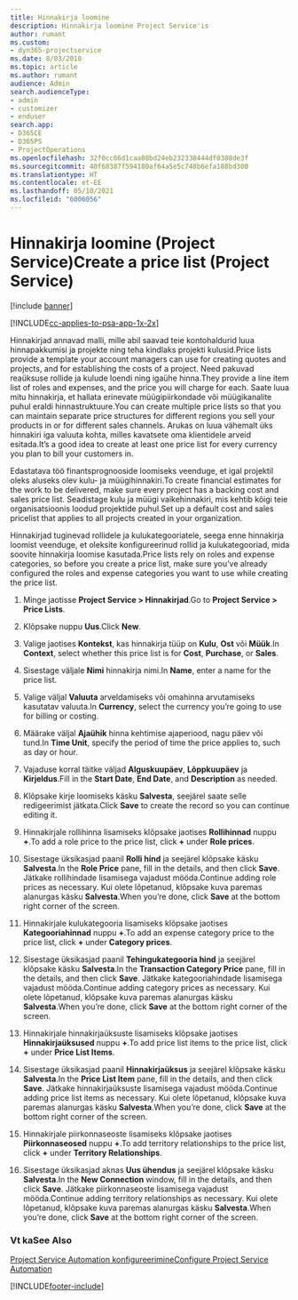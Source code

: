```yaml
---
title: Hinnakirja loomine
description: Hinnakirja loomine Project Service'is
author: rumant
ms.custom:
- dyn365-projectservice
ms.date: 8/03/2018
ms.topic: article
ms.author: rumant
audience: Admin
search.audienceType:
- admin
- customizer
- enduser
search.app:
- D365CE
- D365PS
- ProjectOperations
ms.openlocfilehash: 32f0cc66d1caa08bd24eb232338444df0388de3f
ms.sourcegitcommit: 40f68387f594180af64a5e5c748b6efa188bd300
ms.translationtype: HT
ms.contentlocale: et-EE
ms.lasthandoff: 05/10/2021
ms.locfileid: "6006056"
---
```

# <a name="create-a-price-list-project-service"></a><span data-ttu-id="0894f-103">Hinnakirja loomine (Project Service)</span><span class="sxs-lookup"><span data-stu-id="0894f-103">Create a price list (Project Service)</span></span>

[!include [banner](../includes/psa-now-project-operations.md)]

[!INCLUDE[cc-applies-to-psa-app-1x-2x](../includes/cc-applies-to-psa-app-1x-2x.md)]

<span data-ttu-id="0894f-104">Hinnakirjad annavad malli, mille abil saavad teie kontohaldurid luua hinnapakkumisi ja projekte ning teha kindlaks projekti kulusid.</span><span class="sxs-lookup"><span data-stu-id="0894f-104">Price lists provide a template your account managers can use for creating quotes and projects, and for establishing the costs of a project.</span></span> <span data-ttu-id="0894f-105">Need pakuvad reaüksuse rollide ja kulude loendi ning igaühe hinna.</span><span class="sxs-lookup"><span data-stu-id="0894f-105">They provide a line item list of roles and expenses, and the price you will charge for each.</span></span> <span data-ttu-id="0894f-106">Saate luua mitu hinnakirja, et hallata erinevate müügipiirkondade või müügikanalite puhul eraldi hinnastruktuure.</span><span class="sxs-lookup"><span data-stu-id="0894f-106">You can create multiple price lists so that you can maintain separate price structures for different regions you sell your products in or for different sales channels.</span></span> <span data-ttu-id="0894f-107">Arukas on luua vähemalt üks hinnakiri iga valuuta kohta, milles kavatsete oma klientidele arveid esitada.</span><span class="sxs-lookup"><span data-stu-id="0894f-107">It’s a good idea to create at least one price list for every currency you plan to bill your customers in.</span></span>  
  
<span data-ttu-id="0894f-108">Edastatava töö finantsprognooside loomiseks veenduge, et igal projektil oleks aluseks olev kulu- ja müügihinnakiri.</span><span class="sxs-lookup"><span data-stu-id="0894f-108">To create financial estimates for the work to be delivered, make sure every project has a backing cost and sales price list.</span></span> <span data-ttu-id="0894f-109">Seadistage kulu ja müügi vaikehinnakiri, mis kehtib kõigi teie organisatsioonis loodud projektide puhul.</span><span class="sxs-lookup"><span data-stu-id="0894f-109">Set up a default cost and sales pricelist that applies to all projects created in your organization.</span></span>  
  
<span data-ttu-id="0894f-110">Hinnakirjad tuginevad rollidele ja kulukategooriatele, seega enne hinnakirja loomist veenduge, et oleksite konfigureerinud rollid ja kulukategooriad, mida soovite hinnakirja loomise kasutada.</span><span class="sxs-lookup"><span data-stu-id="0894f-110">Price lists rely on roles and expense categories, so before you create a price list, make sure you’ve already configured the roles and expense categories you want to use while creating the price list.</span></span>  
  
1.  <span data-ttu-id="0894f-111">Minge jaotisse **Project Service > Hinnakirjad**.</span><span class="sxs-lookup"><span data-stu-id="0894f-111">Go to **Project Service > Price Lists**.</span></span>  
  
2.  <span data-ttu-id="0894f-112">Klõpsake nuppu **Uus**.</span><span class="sxs-lookup"><span data-stu-id="0894f-112">Click **New**.</span></span>  
  
3.  <span data-ttu-id="0894f-113">Valige jaotises **Kontekst**, kas hinnakirja tüüp on **Kulu**, **Ost** või **Müük**.</span><span class="sxs-lookup"><span data-stu-id="0894f-113">In **Context**, select whether this price list is for **Cost**, **Purchase**, or **Sales**.</span></span>  
  
4.  <span data-ttu-id="0894f-114">Sisestage väljale **Nimi** hinnakirja nimi.</span><span class="sxs-lookup"><span data-stu-id="0894f-114">In **Name**, enter a name for the price list.</span></span>  
  
5.  <span data-ttu-id="0894f-115">Valige väljal **Valuuta** arveldamiseks või omahinna arvutamiseks kasutatav valuuta.</span><span class="sxs-lookup"><span data-stu-id="0894f-115">In **Currency**, select the currency you’re going to use for billing or costing.</span></span>  
  
6.  <span data-ttu-id="0894f-116">Määrake väljal **Ajaühik** hinna kehtimise ajaperiood, nagu päev või tund.</span><span class="sxs-lookup"><span data-stu-id="0894f-116">In **Time Unit**, specify the period of time the price applies to, such as day or hour.</span></span>  
  
7.  <span data-ttu-id="0894f-117">Vajaduse korral täitke väljad **Alguskuupäev**, **Lõppkuupäev** ja **Kirjeldus**.</span><span class="sxs-lookup"><span data-stu-id="0894f-117">Fill in the **Start Date**, **End Date**, and **Description** as needed.</span></span>  
  
8.  <span data-ttu-id="0894f-118">Klõpsake kirje loomiseks käsku **Salvesta**, seejärel saate selle redigeerimist jätkata.</span><span class="sxs-lookup"><span data-stu-id="0894f-118">Click **Save** to create the record so you can continue editing it.</span></span>  
  
9. <span data-ttu-id="0894f-119">Hinnakirjale rollihinna lisamiseks klõpsake jaotises **Rollihinnad** nuppu **+**.</span><span class="sxs-lookup"><span data-stu-id="0894f-119">To add a role price to the price list, click **+** under **Role prices**.</span></span>  
  
10. <span data-ttu-id="0894f-120">Sisestage üksikasjad paanil **Rolli hind** ja seejärel klõpsake käsku **Salvesta**.</span><span class="sxs-lookup"><span data-stu-id="0894f-120">In the **Role Price** pane, fill in the details, and then click **Save**.</span></span> <span data-ttu-id="0894f-121">Jätkake rollihindade lisamisega vajadust mööda.</span><span class="sxs-lookup"><span data-stu-id="0894f-121">Continue adding role prices as necessary.</span></span> <span data-ttu-id="0894f-122">Kui olete lõpetanud, klõpsake kuva paremas alanurgas käsku **Salvesta**.</span><span class="sxs-lookup"><span data-stu-id="0894f-122">When you’re done, click **Save** at the bottom right corner of the screen.</span></span>  
  
11. <span data-ttu-id="0894f-123">Hinnakirjale kulukategooria lisamiseks klõpsake jaotises **Kategooriahinnad** nuppu **+**.</span><span class="sxs-lookup"><span data-stu-id="0894f-123">To add an expense category price to the price list, click **+** under **Category prices**.</span></span>  
  
12. <span data-ttu-id="0894f-124">Sisestage üksikasjad paanil **Tehingukategooria hind** ja seejärel klõpsake käsku **Salvesta**.</span><span class="sxs-lookup"><span data-stu-id="0894f-124">In the **Transaction Category Price** pane, fill in the details, and then click **Save**.</span></span> <span data-ttu-id="0894f-125">Jätkake kategooriahindade lisamisega vajadust mööda.</span><span class="sxs-lookup"><span data-stu-id="0894f-125">Continue adding category prices as necessary.</span></span> <span data-ttu-id="0894f-126">Kui olete lõpetanud, klõpsake kuva paremas alanurgas käsku **Salvesta**.</span><span class="sxs-lookup"><span data-stu-id="0894f-126">When you’re done, click **Save** at the bottom right corner of the screen.</span></span>  
  
13. <span data-ttu-id="0894f-127">Hinnakirjale hinnakirjaüksuste lisamiseks klõpsake jaotises **Hinnakirjaüksused** nuppu **+**.</span><span class="sxs-lookup"><span data-stu-id="0894f-127">To add price list items to the price list, click **+** under **Price List Items**.</span></span>  
  
14. <span data-ttu-id="0894f-128">Sisestage üksikasjad paanil **Hinnakirjaüksus** ja seejärel klõpsake käsku **Salvesta**.</span><span class="sxs-lookup"><span data-stu-id="0894f-128">In the **Price List Item** pane, fill in the details, and then click **Save**.</span></span> <span data-ttu-id="0894f-129">Jätkake hinnakirjaüksuste lisamisega vajadust mööda.</span><span class="sxs-lookup"><span data-stu-id="0894f-129">Continue adding price list items as necessary.</span></span> <span data-ttu-id="0894f-130">Kui olete lõpetanud, klõpsake kuva paremas alanurgas käsku **Salvesta**.</span><span class="sxs-lookup"><span data-stu-id="0894f-130">When you’re done, click **Save** at the bottom right corner of the screen.</span></span>  
  
15. <span data-ttu-id="0894f-131">Hinnakirjale piirkonnaseoste lisamiseks klõpsake jaotises **Piirkonnaseosed** nuppu **+**.</span><span class="sxs-lookup"><span data-stu-id="0894f-131">To add territory relationships to the price list, click **+** under **Territory Relationships**.</span></span>  
  
16. <span data-ttu-id="0894f-132">Sisestage üksikasjad aknas **Uus ühendus** ja seejärel klõpsake käsku **Salvesta**.</span><span class="sxs-lookup"><span data-stu-id="0894f-132">In the **New Connection** window, fill in the details, and then click **Save**.</span></span> <span data-ttu-id="0894f-133">Jätkake piirkonnaseoste lisamisega vajadust mööda.</span><span class="sxs-lookup"><span data-stu-id="0894f-133">Continue adding territory relationships as necessary.</span></span> <span data-ttu-id="0894f-134">Kui olete lõpetanud, klõpsake kuva paremas alanurgas käsku **Salvesta**.</span><span class="sxs-lookup"><span data-stu-id="0894f-134">When you’re done, click **Save** at the bottom right corner of the screen.</span></span>  
  
### <a name="see-also"></a><span data-ttu-id="0894f-135">Vt ka</span><span class="sxs-lookup"><span data-stu-id="0894f-135">See Also</span></span>  
 [<span data-ttu-id="0894f-136">Project Service Automation konfigureerimine</span><span class="sxs-lookup"><span data-stu-id="0894f-136">Configure Project Service Automation</span></span>](../psa/configure.md)


[!INCLUDE[footer-include](../includes/footer-banner.md)]